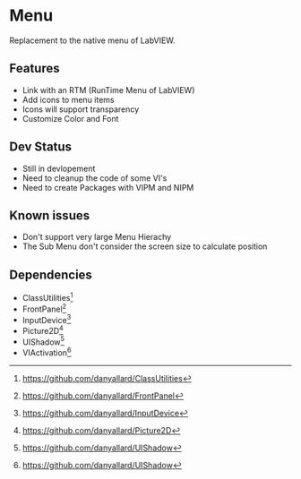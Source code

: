 # Menu
 
Replacement to the native menu of LabVIEW.

## Features
 - Link with an RTM (RunTime Menu of LabVIEW)
 - Add icons to menu items
 - Icons will support transparency
 - Customize Color and Font

## Dev Status
 - Still in devlopement
 - Need to cleanup the code of some VI's
 - Need to create Packages with VIPM and NIPM

## Known issues
 - Don't support very large Menu Hierachy
 - The Sub Menu don't consider the screen size to calculate position
 
## Dependencies
 - ClassUtilities[^1]
 - FrontPanel[^2]
 - InputDevice[^3]
 - Picture2D[^4]
 - UIShadow[^5]
 - VIActivation[^6]

 [^1]:<https://github.com/danyallard/ClassUtilities>
 [^2]: <https://github.com/danyallard/FrontPanel>
 [^3]: <https://github.com/danyallard/InputDevice>
 [^4]: <https://github.com/danyallard/Picture2D>
 [^5]: <https://github.com/danyallard/UIShadow>
 [^6]: <https://github.com/danyallard/UIShadow>
